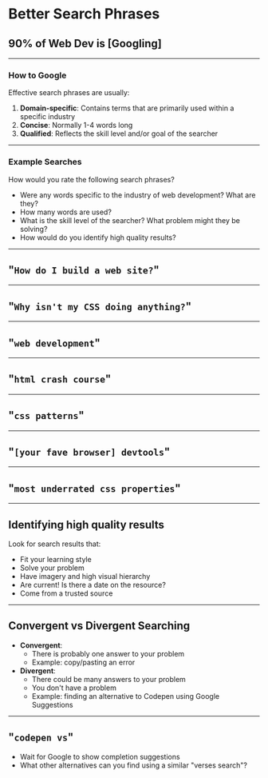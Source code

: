 
# Better Search Phrases
## 90% of Web Dev is [Googling]

---

### How to Google
Effective search phrases are usually:
1. **Domain-specific**: Contains terms that are primarily used within a specific industry
2. **Concise**: Normally 1-4 words long
3. **Qualified**: Reflects the skill level and/or goal of the searcher

---

### Example Searches
How would you rate the following search phrases?
- Were any words specific to the industry of web development? What are they?
- How many words are used?
- What is the skill level of the searcher? What problem might they be solving?
- How would do you identify high quality results?

---

## "`How do I build a web site?`"

---

## "`Why isn't my CSS doing anything?`"

---

## "`web development`"

---

## "`html crash course`"

---

## "`css patterns`"

---

## "`[your fave browser] devtools`"

---

## "`most underrated css properties`"

---

## Identifying high quality results
Look for search results that:
- Fit your learning style
- Solve your problem
- Have imagery and high visual hierarchy
- Are current! Is there a date on the resource?
- Come from a trusted source

---

## Convergent vs Divergent Searching
- **Convergent**: 
    - There is probably one answer to your problem
    - Example: copy/pasting an error
- **Divergent**: 
    - There could be many answers to your problem
    - You don't have a problem
    - Example: finding an alternative to Codepen using Google Suggestions

---

## "`codepen vs`"
- Wait for Google to show completion suggestions
- What other alternatives can you find using a similar "verses search"?
